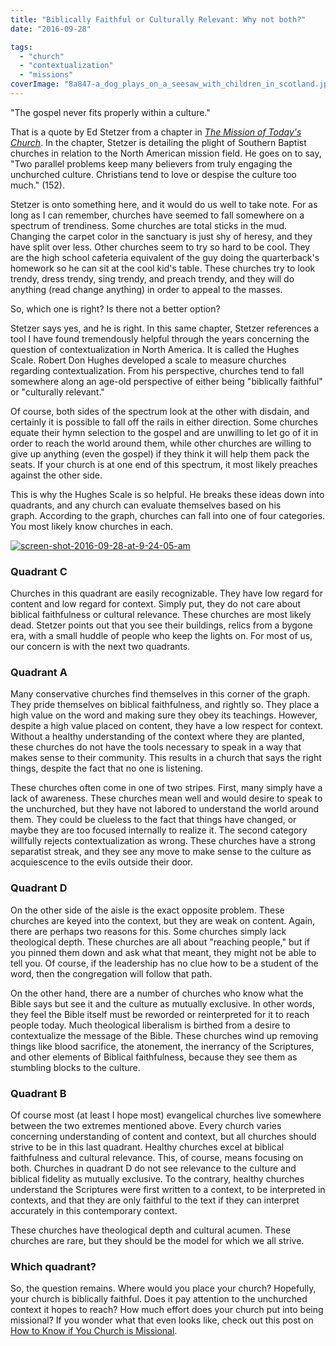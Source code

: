 ```yaml
---
title: "Biblically Faithful or Culturally Relevant: Why not both?"
date: "2016-09-28"

tags: 
  - "church"
  - "contextualization"
  - "missions"
coverImage: "8a847-a_dog_plays_on_a_seesaw_with_children_in_scotland.jpg"
---
```


"The gospel never fits properly within a culture."

That is a quote by Ed Stetzer from a chapter in [_The Mission of Today's Church_](https://www.amazon.com/Mission-Todays-Church-Baptist-Leaders/dp/0805443789). In the chapter, Stetzer is detailing the plight of Southern Baptist churches in relation to the North American mission field. He goes on to say, "Two parallel problems keep many believers from truly engaging the unchurched culture. Christians tend to love or despise the culture too much." (152).

Stetzer is onto something here, and it would do us well to take note. For as long as I can remember, churches have seemed to fall somewhere on a spectrum of trendiness. Some churches are total sticks in the mud. Changing the carpet color in the sanctuary is just shy of heresy, and they have split over less. Other churches seem to try so hard to be cool. They are the high school cafeteria equivalent of the guy doing the quarterback's homework so he can sit at the cool kid's table. These churches try to look trendy, dress trendy, sing trendy, and preach trendy, and they will do anything (read change anything) in order to appeal to the masses.

So, which one is right? Is there not a better option?

Stetzer says yes, and he is right. In this same chapter, Stetzer references a tool I have found tremendously helpful through the years concerning the question of contextualization in North America. It is called the Hughes Scale. Robert Don Hughes developed a scale to measure churches regarding contextualization. From his perspective, churches tend to fall somewhere along an age-old perspective of either being "biblically faithful" or "culturally relevant."

Of course, both sides of the spectrum look at the other with disdain, and certainly it is possible to fall off the rails in either direction. Some churches equate their hymn selection to the gospel and are unwilling to let go of it in order to reach the world around them, while other churches are willing to give up anything (even the gospel) if they think it will help them pack the seats. If your church is at one end of this spectrum, it most likely preaches against the other side.

This is why the Hughes Scale is so helpful. He breaks these ideas down into quadrants, and any church can evaluate themselves based on his graph. According to the graph, churches can fall into one of four categories. You most likely know churches in each.

[![screen-shot-2016-09-28-at-9-24-05-am](images/48d45-screen-shot-2016-09-28-at-9.24.05-am.png)](https://keelancook.files.wordpress.com/2020/08/48d45-screen-shot-2016-09-28-at-9.24.05-am.png)

### Quadrant C

Churches in this quadrant are easily recognizable. They have low regard for content and low regard for context. Simply put, they do not care about biblical faithfulness or cultural relevance. These churches are most likely dead. Stetzer points out that you see their buildings, relics from a bygone era, with a small huddle of people who keep the lights on. For most of us, our concern is with the next two quadrants.

### Quadrant A

Many conservative churches find themselves in this corner of the graph. They pride themselves on biblical faithfulness, and rightly so. They place a high value on the word and making sure they obey its teachings. However, despite a high value placed on content, they have a low respect for context. Without a healthy understanding of the context where they are planted, these churches do not have the tools necessary to speak in a way that makes sense to their community. This results in a church that says the right things, despite the fact that no one is listening.

These churches often come in one of two stripes. First, many simply have a lack of awareness. These churches mean well and would desire to speak to the unchurched, but they have not labored to understand the world around them. They could be clueless to the fact that things have changed, or maybe they are too focused internally to realize it. The second category willfully rejects contextualization as wrong. These churches have a strong separatist streak, and they see any move to make sense to the culture as acquiescence to the evils outside their door.

### Quadrant D

On the other side of the aisle is the exact opposite problem. These churches are keyed into the context, but they are weak on content. Again, there are perhaps two reasons for this. Some churches simply lack theological depth. These churches are all about "reaching people," but if you pinned them down and ask what that meant, they might not be able to tell you. Of course, if the leadership has no clue how to be a student of the word, then the congregation will follow that path.

On the other hand, there are a number of churches who know what the Bible says but see it and the culture as mutually exclusive. In other words, they feel the Bible itself must be reworded or reinterpreted for it to reach people today. Much theological liberalism is birthed from a desire to contextualize the message of the Bible. These churches wind up removing things like blood sacrifice, the atonement, the inerrancy of the Scriptures, and other elements of Biblical faithfulness, because they see them as stumbling blocks to the culture.

### Quadrant B

Of course most (at least I hope most) evangelical churches live somewhere between the two extremes mentioned above. Every church varies concerning understanding of content and context, but all churches should strive to be in this last quadrant. Healthy churches excel at biblical faithfulness and cultural relevance. This, of course, means focusing on both. Churches in quadrant D do not see relevance to the culture and biblical fidelity as mutually exclusive. To the contrary, healthy churches understand the Scriptures were first written to a context, to be interpreted in contexts, and that they are only faithful to the text if they can interpret accurately in this contemporary context.

These churches have theological depth and cultural acumen. These churches are rare, but they should be the model for which we all strive.

### Which quadrant?

So, the question remains. Where would you place your church? Hopefully, your church is biblically faithful. Does it pay attention to the unchurched context it hopes to reach? How much effort does your church put into being missional? If you wonder what that even looks like, check out this post on [How to Know if You Church is Missional](http://blog.keelancook.com/2016/05/how-to-know-if-your-church-is-missional.html).
